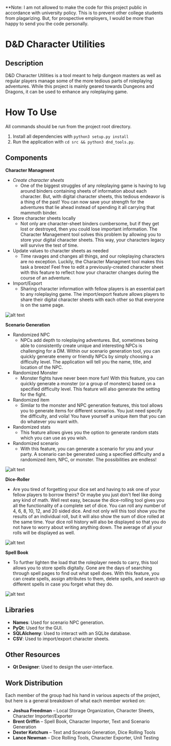 **Note: I am not allowed to make the code for this project public in accordance with university policy. This is to prevent other college students from plagarizing. But, for prospective employers, I would be more than happy to send you the code personally.

# D&D Character Utilities

## Description
D&D Character Utilities is a tool meant to help dungeon masters as well as regular players manage some of the more tedious parts of roleplaying adventures. While this project is mainly geared towards Dungeons and Dragons, it can be used to enhance any roleplaying game.

# How To Use
All commands should be run from the project root directory.
1. Install all dependencies with `python3 setup.py install`
2. Run the application with `cd src && python3 dnd_tools.py`.

## Components

**Character Managment**
- *Create character sheets*
  -  One of the biggest struggles of any roleplaying game is having to lug around binders containing sheets of information about each character. But, with digital character sheets, this tedious endeavor is a thing of the past! You can now save your strength for the adventures that lie ahead instead of spending it all carrying that mammoth binder.
- Store character sheets locally  
  -  Not only are character-sheet binders cumbersome, but if they get lost or destroyed, then you could lose important information. The Character Management tool solves this problem by allowing you to store your digital character sheets. This way, your characters legacy will survive the test of time.
- Update values to character sheets as needed
  - Time ravages and changes all things, and our roleplaying characters are no exception. Luckily, the Character Managment tool makes this task a breeze! Feel free to edit a previously-created character sheet with this feature to reflect how your character changes during the course of an adventure.
- Import/Export
  - Sharing character information with fellow players is an essential part to any roleplaying game. The import/export feature allows players to share their digital character sheets with each other so that everyone is on the same page.

![alt text](https://cdn.discordapp.com/attachments/520161015594483715/520163966715035648/Screenshot_from_2018-12-06_04-05-26.png)

**Scenario Generation**
- Randomized NPC
  - NPCs add depth to roleplaying adventures. But, sometimes being able to consistently create unique and interesting NPCs is challenging for a DM. Within our scenario generation tool, you can quickly generate enemy or friendly NPCs by simply choosing a difficulty level. The application will tell you the name, title, and location of the NPC.   
- Randomized Monster
  - Monster fights have never been more fun! With this feature, you can quickly generate a monster (or a group of monsters) based on a specified difficulty level. This feature will also generate the setting for the fight.   
- Randomized item
  -  Similar to the monster and NPC generation features, this tool allows you to generate items for different scenarios. You just need specify the difficulty, and voila! You have yourself a unique item that you can do whatever you want with.    
- Randomized stats
  -  This feature allows gives you the option to generate random stats which you can use as you wish.
- Randomized scenario
  -  With this feature, you can generate a scenario for you and your party. A scenario can be generated using a specified difficulty and a randomized item, NPC, or monster. The possibilities are endless!

![alt text](https://media.discordapp.net/attachments/520161015594483715/520161119038341131/Screenshot_from_2018-12-06_03-49-29.png?width=720&height=520)

**Dice-Roller**
- Are you tired of forgetting your dice set and having to ask one of your fellow players to borrow theirs? Or maybe you just don't feel like doing any kind of math. Well rest easy, because the dice-rolling tool gives you all the functionality of a complete set of dice. You can roll any number of 4, 6, 8, 10, 12, and 20 sided dice.  And not only will this tool show you the results of an individual roll, but it will also show the sum of dice rolled at the same time. Your dice roll history will also be displayed so that you do not have to worry about writing anything down. The average of all your rolls will be displayed as well.  

![alt text](https://cdn.discordapp.com/attachments/520161015594483715/520163230505762836/Screenshot_from_2018-12-06_04-02-28.png)

**Spell Book**
- To further lighten the load that the roleplayer needs to carry, this tool allows you to store spells digitally. Gone are the days of searching through spell pages to find out what spell does. With this feature, you can create spells, assign attributes to them, delete spells, and search up different spells in case you forget what they do.  

![alt text](https://cdn.discordapp.com/attachments/520161015594483715/520166845739958272/Screenshot_from_2018-12-06_04-16-51.png)

## Libraries
- **Names**: Used for scenario NPC generation.
- **PyQt**: Used for the GUI.
- **SQLAlchemy**: Used to interact with an SQLite database.
- **CSV**: Used to import/export character sheets.

## Other Resources
- **Qt Designer**: Used to design the user-interface.

## Work Distribution
Each member of the group had his hand in various aspects of the project,  but here is a general breakdown of what each member worked on:
- **Joshua Freedman** – Local Storage Organization, Character Sheets, Character Importer/Exporter
- **Brent Griffin** – Spell Book, Character Importer, Text and Scenario Generation
- **Dexter Ketchum** – Text and Scenario Generation, Dice Rolling Tools
- **Lance Newman** – Dice Rolling Tools, Character Exporter, Unit Testing
